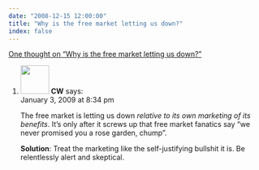 ```yaml
---
date: "2008-12-15 12:00:00"
title: "Why is the free market letting us down?"
index: false
---
```


[One thought on &ldquo;Why is the free market letting us down?&rdquo;](/lemire/blog/2008/12-15-why-is-the-free-market-letting-us-down)

<ol class="comment-list">
<li id="comment-50505" class="comment even thread-even depth-1">
<div class="comment-author vcard">
<img alt src="https://secure.gravatar.com/avatar/6dc3810ae052a4bbac4d0eea3b9575b5?s=56&#038;d=mm&#038;r=g" srcset="https://secure.gravatar.com/avatar/6dc3810ae052a4bbac4d0eea3b9575b5?s=112&#038;d=mm&#038;r=g 2x" class="avatar avatar-56 photo" height="56" width="56" decoding="async" /> <b class="fn">CW</b> <span class="says">says:</span> </div>
<div class="comment-metadata"><time datetime="2009-01-03T20:34:30+00:00">January 3, 2009 at 8:34 pm</time></a> </div>
<div class="comment-content">
<p>The free market is letting us down <em>relative to its own marketing of its benefits</em>. It&rsquo;s only after it screws up that free market fanatics say &ldquo;we never promised you a rose garden, chump&rdquo;.</p>
<p><b>Solution</b>: Treat the marketing like the self-justifying bullshit it is. Be relentlessly alert and skeptical.</p>
</div>
</li>
</ol>
